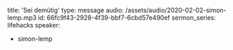 title: 'Sei demütig'
type: message
audio: /assets/audio/2020-02-02-simon-lemp.mp3
id: 66fc9f43-2928-4f39-bbf7-6cbd57e490ef
sermon_series: lifehacks
speaker:
  - simon-lemp
